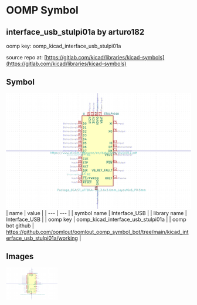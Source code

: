 # OOMP Symbol  
## interface_usb_stulpi01a  by arturo182  
  
oomp key: oomp_kicad_interface_usb_stulpi01a  
  
source repo at: [https://gitlab.com/kicad/libraries/kicad-symbols](https://gitlab.com/kicad/libraries/kicad-symbols)  
## Symbol  
  
[![working.png](working_600.png)](working.png)  
| name | value | 
| --- | --- | 
| symbol name | Interface_USB | 
| library name | Interface_USB | 
| oomp key | oomp_kicad_interface_usb_stulpi01a | 
| oomp bot github | https://github.com/oomlout/oomlout_oomp_symbol_bot/tree/main/kicad_interface_usb_stulpi01a/working | 
## Images  
  
[![working.png](working_140.png)](working.png)  

